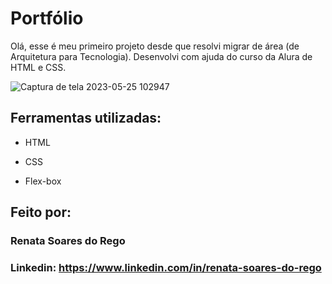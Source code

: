 # Portfólio

Olá, esse é meu primeiro projeto desde que resolvi migrar de área (de Arquitetura para Tecnologia). Desenvolvi com ajuda do curso da Alura de HTML e CSS. 

![Captura de tela 2023-05-25 102947](https://github.com/renatasoaresdorego/portifolio/assets/134607030/537e7f44-3e23-4861-9fe4-121234e558c8)

## Ferramentas utilizadas:

* HTML

* CSS

* Flex-box

## Feito por:

### Renata Soares do Rego

### Linkedin: https://www.linkedin.com/in/renata-soares-do-rego
